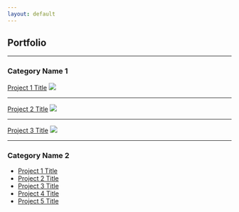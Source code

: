 ```yaml
---
layout: default
---
```


<h2>Portfolio</h2>

---

<h3>Category Name 1 </h3>

[Project 1 Title](/2019-05-25-test-post)
<img src="/assets/img/logo.png?raw=true"/>

---
[Project 2 Title](/2019-05-25-test-post)
<img src="/assets/img/logo.png?raw=true"/>

---
[Project 3 Title](2019-05-25-test-post)
<img src="/assets/img/logo.png?raw=true"/>

---

<h3>Category Name 2</h3>

- [Project 1 Title](http://example.com/)
- [Project 2 Title](http://example.com/)
- [Project 3 Title](http://example.com/)
- [Project 4 Title](http://example.com/)
- [Project 5 Title](http://example.com/)
